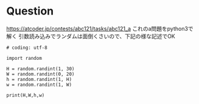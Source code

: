 # Question
https://atcoder.jp/contests/abc121/tasks/abc121_a
これのa問題をpython3で解く
引数読み込みでランダムは面倒くさいので、下記の様な記述でOK
```python=
# coding: utf-8

import random

H = random.randint(1, 30)
W = random.randint(0, 20)
h = random.randint(1, H)
w = random.randint(1, W)

print(H,W,h,w)
```